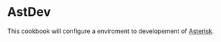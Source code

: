 AstDev
=======

This cookbook will configure a enviroment to developement of
[Asterisk](http://www.asterisk.org/).

